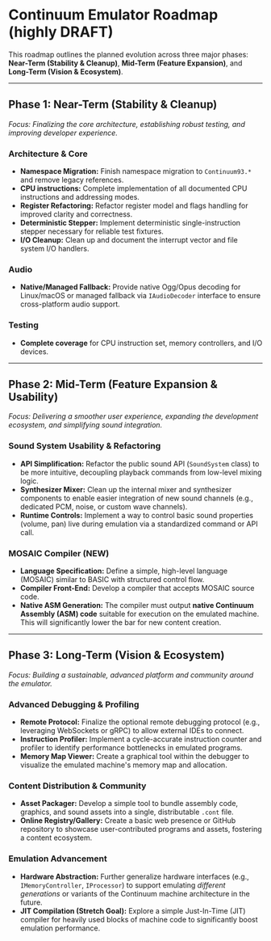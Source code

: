 ﻿# Continuum Emulator Roadmap (highly DRAFT)

This roadmap outlines the planned evolution across three major phases: **Near-Term (Stability & Cleanup)**, **Mid-Term (Feature Expansion)**, and **Long-Term (Vision & Ecosystem)**.

---

## Phase 1: Near-Term (Stability & Cleanup)

*Focus: Finalizing the core architecture, establishing robust testing, and improving developer experience.*

### Architecture & Core
- **Namespace Migration:** Finish namespace migration to `Continuum93.*` and remove legacy references.
- **CPU instructions:** Complete implementation of all documented CPU instructions and addressing modes.
- **Register Refactoring:** Refactor register model and flags handling for improved clarity and correctness.
- **Deterministic Stepper:** Implement deterministic single-instruction stepper necessary for reliable test fixtures.
- **I/O Cleanup:** Clean up and document the interrupt vector and file system I/O handlers.

### Audio
- **Native/Managed Fallback:** Provide native Ogg/Opus decoding for Linux/macOS or managed fallback via `IAudioDecoder` interface to ensure cross-platform audio support.

### Testing
- **Complete coverage** for CPU instruction set, memory controllers, and I/O devices.

---

## Phase 2: Mid-Term (Feature Expansion & Usability)

*Focus: Delivering a smoother user experience, expanding the development ecosystem, and simplifying sound integration.*

### Sound System Usability & Refactoring
- **API Simplification:** Refactor the public sound API (`SoundSystem` class) to be more intuitive, decoupling playback commands from low-level mixing logic.
- **Synthesizer Mixer:** Clean up the internal mixer and synthesizer components to enable easier integration of new sound channels (e.g., dedicated PCM, noise, or custom wave channels).
- **Runtime Controls:** Implement a way to control basic sound properties (volume, pan) live during emulation via a standardized command or API call.

### MOSAIC Compiler (NEW)
- **Language Specification:** Define a simple, high-level language (MOSAIC) similar to BASIC with structured control flow.
- **Compiler Front-End:** Develop a compiler that accepts MOSAIC source code.
- **Native ASM Generation:** The compiler must output **native Continuum Assembly (ASM) code** suitable for execution on the emulated machine. This will significantly lower the bar for new content creation.


---

## Phase 3: Long-Term (Vision & Ecosystem)

*Focus: Building a sustainable, advanced platform and community around the emulator.*

### Advanced Debugging & Profiling
- **Remote Protocol:** Finalize the optional remote debugging protocol (e.g., leveraging WebSockets or gRPC) to allow external IDEs to connect.
- **Instruction Profiler:** Implement a cycle-accurate instruction counter and profiler to identify performance bottlenecks in emulated programs.
- **Memory Map Viewer:** Create a graphical tool within the debugger to visualize the emulated machine's memory map and allocation.

### Content Distribution & Community
- **Asset Packager:** Develop a simple tool to bundle assembly code, graphics, and sound assets into a single, distributable `.cont` file.
- **Online Registry/Gallery:** Create a basic web presence or GitHub repository to showcase user-contributed programs and assets, fostering a content ecosystem.

### Emulation Advancement
- **Hardware Abstraction:** Further generalize hardware interfaces (e.g., `IMemoryController`, `IProcessor`) to support emulating *different generations* or variants of the Continuum machine architecture in the future.
- **JIT Compilation (Stretch Goal):** Explore a simple Just-In-Time (JIT) compiler for heavily used blocks of machine code to significantly boost emulation performance.

